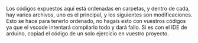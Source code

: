 
Los códigos expuestos aquí está ordenadas en carpetas, y dentro de cada, hay varios archivos, uno es el principal, y los siguientes son modificaciones. Esto se hace para tenerlo ordenado, no hagais esto con vuestros códigos ya que el vscode intentará compilarlo todo y dará fallo. Si es con el IDE de arduino, copiad el código de un solo ejercicio en vuestro proyecto.
